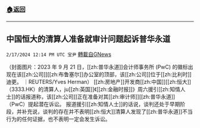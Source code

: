###  [:house:返回](README.md)
---


## 中国恒大的清算人准备就审计问题起诉普华永道
`2/17/2024 12:14 PM UTC 宝尹` [轉載自GNews](https://gnews.org/articles/2318510)

（封面图片：2023 年 9 月 21 日，[[zh:普华永道]]会计师事务所 (PwC) 的徽标出现在该[[zh:公司]][[zh:布鲁塞尔]]办公室的顶部，该[[zh:公司]]位于[[zh:比利时]]迪更。 ｜REUTERS/Yves Herman）
 [[zh:房地产]]开发商[[zh:中国]][[zh:恒大]]（3333.HK）的清算人，ju[[zh:英国]]《[[zh:金融时报]]》周六援引[[zh:知情人士]]的话报道称，该[[zh:公司]]正在准备对其[[zh:审计师]][[zh:普华永道]]（PwC）提起潜在诉讼。
报道援引[[zh:知情人士]]的话说，谈判还处于早期阶段，并补充说，谈判的存在并不表明[[zh:恒大]]清算人发现了[[zh:普华永道]]不当行为的任何证据，也不表明一定会发生诉讼。
